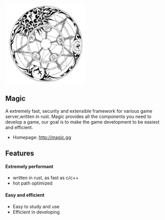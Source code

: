 <p align="left">
    <a href="http://magic.gg">
     <img  width="250" src="./magic.png"></a>
</p>

Magic
------------
A extremely fast, security and extensible framework for various game server,written in rust. Magic provides
all the components you need to develop a game, our goal is to make the game development to be easiest and efficient.
- Homepage: http://magic.gg


Features
------------
#### Extremely performant
- written in rust, as fast as c/c++
- hot path optimized

#### Easy and efficient
- Easy to study and use
- Efficient in developing
